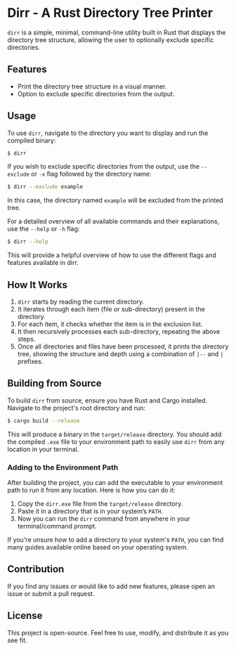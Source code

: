 # Dirr - A Rust Directory Tree Printer

`dirr` is a simple, minimal, command-line utility built in Rust that displays the directory tree structure, allowing the user to optionally exclude specific directories.

## Features

- Print the directory tree structure in a visual manner.
- Option to exclude specific directories from the output.

## Usage

To use `dirr`, navigate to the directory you want to display and run the compiled binary:

```bash
$ dirr
```

If you wish to exclude specific directories from the output, use the `--exclude` or `-x` flag followed by the directory name:

```bash
$ dirr --exclude example
```
In this case, the directory named `example` will be excluded from the printed tree.

For a detailed overview of all available commands and their explanations, use the `--help` or `-h` flag:
```bash
$ dirr --help
```
This will provide a helpful overview of how to use the different flags and features available in dirr.


## How It Works

1. `dirr` starts by reading the current directory.
2. It iterates through each item (file or sub-directory) present in the directory.
3. For each item, it checks whether the item is in the exclusion list.
4. It then recursively processes each sub-directory, repeating the above steps.
5. Once all directories and files have been processed, it prints the directory tree, showing the structure and depth using a combination of `|--` and `|   ` prefixes.

## Building from Source

To build `dirr` from source, ensure you have Rust and Cargo installed. Navigate to the project's root directory and run:

```bash
$ cargo build --release
```

This will produce a binary in the `target/release` directory. You should add the compiled `.exe` file to your environment path to easily use `dirr` from any location in your terminal.

### Adding to the Environment Path

After building the project, you can add the executable to your environment path to run it from any location. Here is how you can do it:

1. Copy the `dirr.exe` file from the `target/release` directory.
2. Paste it in a directory that is in your system’s `PATH`.
3. Now you can run the `dirr` command from anywhere in your terminal/command prompt.

If you're unsure how to add a directory to your system's `PATH`, you can find many guides available online based on your operating system.

## Contribution

If you find any issues or would like to add new features, please open an issue or submit a pull request.

## License

This project is open-source. Feel free to use, modify, and distribute it as you see fit.
